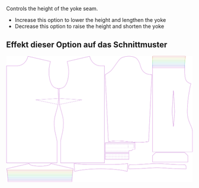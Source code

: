 
Controls the height of the yoke seam.

- Increase this option to lower the height and lengthen the yoke
- Decrease this option to raise the height and shorten the yoke


## Effekt dieser Option auf das Schnittmuster
![This image shows the effect of this option by superimposing several variants that have a different value for this option](simone_yokeheight_sample.svg "Effect of this option on the pattern")
